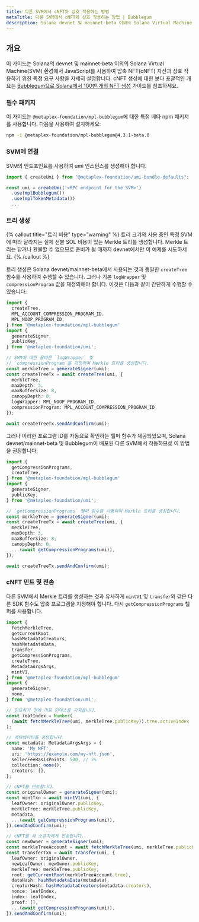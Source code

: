 ```yaml
---
title: 다른 SVM에서 cNFT와 상호 작용하는 방법
metaTitle: 다른 SVM에서 cNFT와 상호 작용하는 방법 | Bubblegum
description: Solana devnet 및 mainnet-beta 이외의 Solana Virtual Machine(SVM) 환경에서 Metaplex Bubblegum 프로그램을 사용하여 압축 NFT와 상호 작용하는 방법입니다.
---
```


## 개요

이 가이드는 Solana의 devnet 및 mainnet-beta 이외의 Solana Virtual Machine(SVM) 환경에서 JavaScript를 사용하여 압축 NFT(cNFT) 자산과 상호 작용하기 위한 특정 요구 사항을 자세히 설명합니다. cNFT 생성에 대한 보다 포괄적인 개요는 [Bubblegum으로 Solana에서 100만 개의 NFT 생성](/bubblegum/guides/javascript/how-to-create-1000000-nfts-on-solana) 가이드를 참조하세요.

### 필수 패키지

이 가이드는 `@metaplex-foundation/mpl-bubblegum`에 대한 특정 베타 npm 패키지를 사용합니다. 다음을 사용하여 설치하세요:

```bash
npm -i @metaplex-foundation/mpl-bubblegum@4.3.1-beta.0
```

### SVM에 연결

SVM의 엔드포인트를 사용하여 umi 인스턴스를 생성해야 합니다.

```ts
import { createUmi } from "@metaplex-foundation/umi-bundle-defaults";

const umi = createUmi('<RPC endpoint for the SVM>')
  .use(mplBubblegum())
  .use(mplTokenMetadata())
  ...
```

### 트리 생성

{% callout title="트리 비용" type="warning" %}
트리 크기와 사용 중인 특정 SVM에 따라 달라지는 실제 선불 SOL 비용이 있는 Merkle 트리를 생성합니다. Merkle 트리는 닫거나 환불할 수 없으므로 준비가 될 때까지 devnet에서만 이 예제를 시도하세요.
{% /callout %}

트리 생성은 Solana devnet/mainnet-beta에서 사용되는 것과 동일한 `createTree` 함수를 사용하여 수행할 수 있습니다. 그러나 기본 `logWrapper` 및 `compressionProgram` 값을 재정의해야 합니다. 이것은 다음과 같이 간단하게 수행할 수 있습니다:

```ts
import {
  createTree,
  MPL_ACCOUNT_COMPRESSION_PROGRAM_ID,
  MPL_NOOP_PROGRAM_ID,
} from '@metaplex-foundation/mpl-bubblegum'
import {
  generateSigner,
  publicKey,
} from '@metaplex-foundation/umi';

// SVM에 대한 올바른 `logWrapper` 및
// `compressionProgram`을 지정하여 Merkle 트리를 생성합니다.
const merkleTree = generateSigner(umi);
const createTreeTx = await createTree(umi, {
  merkleTree,
  maxDepth: 3,
  maxBufferSize: 8,
  canopyDepth: 0,
  logWrapper: MPL_NOOP_PROGRAM_ID,
  compressionProgram: MPL_ACCOUNT_COMPRESSION_PROGRAM_ID,
});

await createTreeTx.sendAndConfirm(umi);
```

그러나 이러한 프로그램 ID를 자동으로 확인하는 헬퍼 함수가 제공되었으며, Solana devnet/mainnet-beta 및 Bubblegum이 배포된 다른 SVM에서 작동하므로 이 방법을 권장합니다:

```ts
import {
  getCompressionPrograms,
  createTree,
} from '@metaplex-foundation/mpl-bubblegum'
import {
  generateSigner,
  publicKey,
} from '@metaplex-foundation/umi';

// `getCompressionPrograms` 헬퍼 함수를 사용하여 Merkle 트리를 생성합니다.
const merkleTree = generateSigner(umi);
const createTreeTx = await createTree(umi, {
  merkleTree,
  maxDepth: 3,
  maxBufferSize: 8,
  canopyDepth: 0,
  ...(await getCompressionPrograms(umi)),
});

await createTreeTx.sendAndConfirm(umi);
```

### cNFT 민트 및 전송

다른 SVM에서 Merkle 트리를 생성하는 것과 유사하게 `mintV1` 및 `transfer`와 같은 다른 SDK 함수도 압축 프로그램을 지정해야 합니다. 다시 `getCompressionPrograms` 헬퍼를 사용합니다.

```ts
import {
  fetchMerkleTree,
  getCurrentRoot,
  hashMetadataCreators,
  hashMetadataData,
  transfer,
  getCompressionPrograms,
  createTree,
  MetadataArgsArgs,
  mintV1,
} from '@metaplex-foundation/mpl-bubblegum'
import {
  generateSigner,
  none,
} from '@metaplex-foundation/umi';

// 민트하기 전에 리프 인덱스를 가져옵니다.
const leafIndex = Number(
  (await fetchMerkleTree(umi, merkleTree.publicKey)).tree.activeIndex
);

// 메타데이터를 정의합니다.
const metadata: MetadataArgsArgs = {
  name: 'My NFT',
  uri: 'https://example.com/my-nft.json',
  sellerFeeBasisPoints: 500, // 5%
  collection: none(),
  creators: [],
};

// cNFT를 민트합니다.
const originalOwner = generateSigner(umi);
const mintTxn = await mintV1(umi, {
  leafOwner: originalOwner.publicKey,
  merkleTree: merkleTree.publicKey,
  metadata,
  ...(await getCompressionPrograms(umi)),
}).sendAndConfirm(umi);

// cNFT를 새 소유자에게 전송합니다.
const newOwner = generateSigner(umi);
const merkleTreeAccount = await fetchMerkleTree(umi, merkleTree.publicKey);
const transferTxn = await transfer(umi, {
  leafOwner: originalOwner,
  newLeafOwner: newOwner.publicKey,
  merkleTree: merkleTree.publicKey,
  root: getCurrentRoot(merkleTreeAccount.tree),
  dataHash: hashMetadataData(metadata),
  creatorHash: hashMetadataCreators(metadata.creators),
  nonce: leafIndex,
  index: leafIndex,
  proof: [],
  ...(await getCompressionPrograms(umi)),
}).sendAndConfirm(umi);
```

